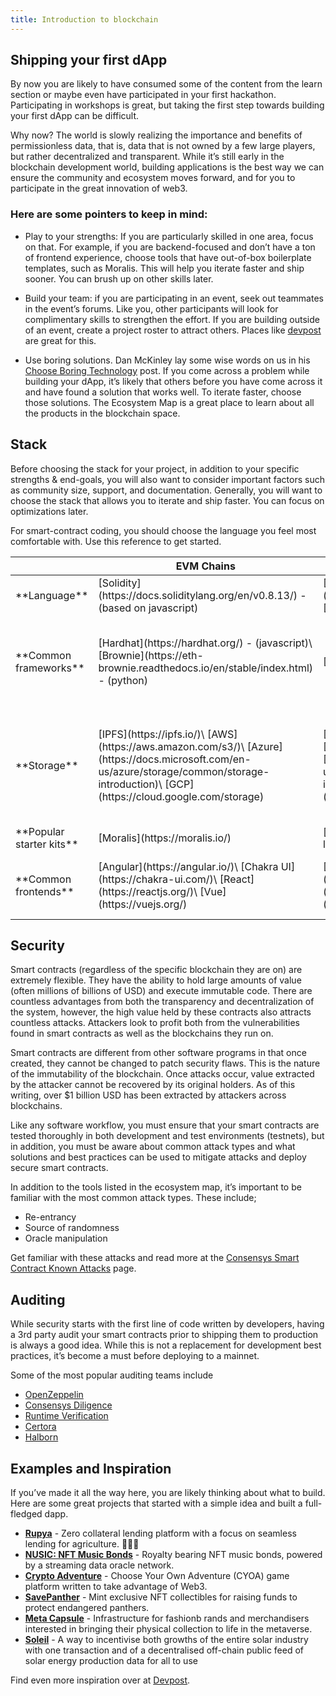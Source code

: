 ```yaml
---
title: Introduction to blockchain
---
```


## Shipping your first dApp

By now you are likely to have consumed some of the content from the learn section or maybe even have participated in your first hackathon. Participating in workshops is great, but taking the first step towards building your first dApp can be difficult. 

Why now? The world is slowly realizing the importance and benefits of permissionless data, that is, data that is not owned by a few large players, but rather decentralized and transparent. While it’s still early in the blockchain development world, building applications is the best way we can ensure the community and ecosystem moves forward, and for you to participate in the great innovation of web3.

### Here are some pointers to keep in mind:

* Play to your strengths: If you are particularly skilled in one area, focus on that. For example, if you are backend-focused and don’t have a ton of frontend experience, choose tools that have out-of-box boilerplate templates, such as Moralis. This will help you iterate faster and ship sooner. You can brush up on other skills later.

* Build your team: if you are participating in an event, seek out teammates in the event’s forums. Like you, other participants will look for complimentary skills to strengthen the effort. If you are building outside of an event, create a project roster to attract others. Places like [devpost](https://devpost.com/software) are great for this.

* Use boring solutions. Dan McKinley lay some wise words on us in his [Choose Boring Technology](https://mcfunley.com/choose-boring-technology) post. If you come across a problem while building your dApp, it’s likely that others before you have come across it and have found a solution that works well. To iterate faster, choose those solutions. The Ecosystem Map is a great place to learn about all the products in the blockchain space.

## Stack

Before choosing the stack for your project, in addition to your specific strengths & end-goals, you will also want to consider important factors such as community size, support, and documentation. Generally, you will want to choose the stack that allows you to iterate and ship faster. You can focus on optimizations later.

For smart-contract coding, you should choose the language you feel most comfortable with. Use this reference to get started.

<table>
    <thead>
        <tr>
            <th></th>
            <th>EVM Chains</th>
            <th>Solana</th>
            <th>Terra</th>
        </tr>
    </thead>
    <tbody>
        <tr>
            <td>**Language**</td>
            <td>
                [Solidity](https://docs.soliditylang.org/en/v0.8.13/) - (based on javascript)
            </td>
            <td>
                [Rust](https://www.rust-lang.org/)\
                [C](https://www.iso.org/standard/74528.html)\
                [C++](https://isocpp.org/)
            </td>
            <td>
                [Rust](https://www.rust-lang.org/)
            </td>
        </tr>
        <tr>
            <td>**Common frameworks**</td>
            <td>
                [Hardhat](https://hardhat.org/) - (javascript)\
                [Brownie](https://eth-brownie.readthedocs.io/en/stable/index.html) - (python)
            </td>
            <td>
                [Anchor](https://book.anchor-lang.com/)
            </td>
            <td>
                [Terra.js](https://terra-money.github.io/terra.js/) - (javascript)\
                [Terra.py](https://github.com/terra-money/terra.py) - (python)\
                [Cosmos SDK](https://v1.cosmos.network/sdk)
            </td>
        </tr>
        <tr>
            <td>**Storage**</td>
            <td>
                [IPFS](https://ipfs.io/)\
                [AWS](https://aws.amazon.com/s3/)\
                [Azure](https://docs.microsoft.com/en-us/azure/storage/common/storage-introduction)\
                [GCP](https://cloud.google.com/storage)
            </td>
            <td>
                [Arweave](https://www.arweave.org/)\
                [AWS](https://aws.amazon.com/s3/)\
                [Azure](https://docs.microsoft.com/en-us/azure/storage/common/storage-introduction)\
                [GCP](https://cloud.google.com/storage)
            </td>
            <td>
                [Terra FCD](https://github.com/terra-money/fcd)\
                [AWS](https://aws.amazon.com/s3/)\
                [Azure](https://docs.microsoft.com/en-us/azure/storage/common/storage-introduction)\
                [GCP](https://cloud.google.com/storage)
            </td>
        </tr>
        <tr>
            <td>**Popular starter kits**</td>
            <td>[Moralis](https://moralis.io/)</td>
            <td>[dapp-scaffold](https://github.com/solana-labs/dapp-scaffold)</td>
            <td>[Terrain](https://github.com/iboss-ptk/terrain)</td>
        </tr>
        <tr>
            <td>**Common frontends**</td>
            <td>
                [Angular](https://angular.io/)\
                [Chakra UI](https://chakra-ui.com/)\
                [React](https://reactjs.org/)\
                [Vue](https://vuejs.org/)
            </td>
            <td>
                [Angular](https://angular.io/)\
                [Chakra UI](https://chakra-ui.com/)\
                [React](https://reactjs.org/)\
                [Vue](https://vuejs.org/)
            </td>
            <td>
                [Angular](https://angular.io/)\
                [Chakra UI](https://chakra-ui.com/)\
                [React](https://reactjs.org/)\
                [Vue](https://vuejs.org/)
            </td>
        </tr>
    </tbody>
</table>

## Security

Smart contracts (regardless of the specific blockchain they are on) are extremely flexible. They have the ability to hold large amounts of value (often millions of billions of USD) and execute immutable code. There are countless advantages from both the transparency and decentralization of the system, however, the high value held by these contracts also attracts countless attacks. Attackers look to profit both from the vulnerabilities found in smart contracts as well as the blockchains they run on. 

Smart contracts are different from other software programs in that once created, they cannot be changed to patch security flaws. This is the nature of the immutability of the blockchain. Once attacks occur, value extracted by the attacker cannot be recovered by its original holders. As of this writing, over $1 billion USD has been extracted by attackers across blockchains.

Like any software workflow, you must ensure that your smart contracts are tested thoroughly in both development and test environments (testnets), but in addition, you must be aware about common attack types and what solutions and best practices can be used to mitigate attacks and deploy secure smart contracts.

In addition to the tools listed in the ecosystem map, it’s important to be familiar with the most common attack types. These include;

- Re-entrancy
- Source of randomness
- Oracle manipulation

Get familiar with these attacks and read more at the [Consensys Smart Contract Known Attacks](https://consensys.github.io/smart-contract-best-practices/attacks/) page.

## Auditing

While security starts with the first line of code written by developers, having a 3rd party audit your smart contracts prior to shipping them to production is always a good idea. While this is not a replacement for development best practices, it’s become a must before deploying to a mainnet.

Some of the most popular auditing teams include

- [OpenZeppelin](https://openzeppelin.com/security-audits/)
- [Consensys Diligence](https://consensys.net/diligence/)
- [Runtime Verification](https://runtimeverification.com/smartcontract/)
- [Certora](https://www.certora.com/)
- [Halborn](https://halborn.com/)

## Examples and Inspiration

If you’ve made it all the way here, you are likely thinking about what to build. Here are some great projects that started with a simple idea and built a full-fledged dapp.

- [**Rupya**](https://devfolio.co/submissions/rupya-776b) - Zero collateral lending platform with a focus on seamless lending for agriculture. 🧑🏽‍🌾
- [**NUSIC: NFT Music Bonds**](https://devpost.com/software/nusic-nft-music-oracle) - Royalty bearing NFT music bonds, powered by a streaming data oracle network.
- [**Crypto Adventure**](https://github.com/otaiga/CryptoAdventure) - Choose Your Own Adventure (CYOA) game platform written to take advantage of Web3.
- [**SavePanther**](https://showcase.ethglobal.com/roadtoweb3/savepanther) - Mint exclusive NFT collectibles for raising funds to protect endangered panthers.
- [**Meta Capsule**](https://showcase.ethglobal.com/buildquest/meta-capsule-x30ba) - Infrastructure for fashionb rands and merchandisers interested in bringing their physical collection to life in the metaverse.
- [**Soleil**](https://devpost.com/software/soleil) - A way to incentivise both growths of the entire solar industry with one transaction and of a decentralised off-chain public feed of solar energy production data for all to use

Find even more inspiration over at [Devpost](https://devpost.com/software/built-with/blockchain).
